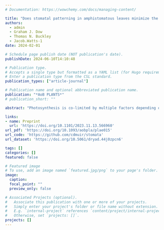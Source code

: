 ```yaml
---
# Documentation: https://wowchemy.com/docs/managing-content/

title: "Does stomatal patterning in amphistomatous leaves minimize the CO2 diffusion path length within leaves?"
authors: 
  - admin
  - Graham J. Dow
  - Thomas N. Buckley
  - Jacob.Watts-1
date: 2024-02-01

# Schedule page publish date (NOT publication's date).
publishDate: 2024-06-10T14:10:48

# Publication type.
# Accepts a single type but formatted as a YAML list (for Hugo requirements).
# Enter a publication type from the CSL standard.
publication_types: ["article-journal"]

# Publication name and optional abbreviated publication name.
publication: "*AoB PLANTS*"
# publication_short: ""

abstract: "Photosynthesis is co-limited by multiple factors depending on the plant and its environment. These include biochemical rate limitations, internal and external water potentials, temperature, irradiance and carbon dioxide (CO2). Amphistomatous leaves have stomata on both abaxial and adaxial leaf surfaces. This feature is considered an adaptation to alleviate CO2 diffusion limitations in productive environments as the diffusion path length from stomate to chloroplast is effectively halved in amphistomatous leaves. Plants may also reduce CO2 limitations through other aspects of optimal stomatal anatomy: stomatal density, distribution, patterning and size. Some studies have demonstrated that stomata are overdispersed compared to a random distribution on a single leaf surface; however, despite their prevalence in nature and near ubiquity among crop species, much less is known about stomatal anatomy in amphistomatous leaves, especially the coordination between leaf surfaces. Here, we use novel spatial statistics based on simulations and photosynthesis modelling to test hypotheses about how amphistomatous plants may optimize CO2 diffusion in the model angiosperm Arabidopsis thaliana grown in different light environments. We find that (i) stomata are overdispersed, but not ideally dispersed, on both leaf surfaces across all light treatments; (ii) the patterning of stomata on abaxial and adaxial leaf surfaces is independent and (iii) the theoretical improvements to photosynthesis from abaxial–adaxial stomatal coordination are miniscule (≪1%) across the range of feasible parameter space. However, we also find that (iv) stomatal size is correlated with the mesophyll volume that it supplies with CO2, suggesting that plants may optimize CO2 diffusion limitations through alternative pathways other than ideal, uniform stomatal spacing. We discuss the developmental, physical and evolutionary constraints that may prohibit plants from reaching this theoretical adaptive peak of uniform stomatal spacing and inter-surface stomatal coordination. These findings contribute to our understanding of variation in the anatomy of amphistomatous leaves."

links:
- name: Preprint
  url: 'https://doi.org/10.1101/2023.11.13.566960'
url_pdf: 'https://doi.org/10.1093/aobpla/plae015'
url_code: 'https://github.com/cdmuir/stomata'
url_dataset: 'https://doi.org/10.5061/dryad.44j0zpcn6'

tags: []
categories: []
featured: false

# Featured image
# To use, add an image named `featured.jpg/png` to your page's folder. 
image:
  caption: 
  focal_point: ""
  preview_only: false

# Associated Projects (optional).
#   Associate this publication with one or more of your projects.
#   Simply enter your project's folder or file name without extension.
#   E.g. `internal-project` references `content/project/internal-project/index.md`.
#   Otherwise, set `projects: []`.
projects: []
---
```

